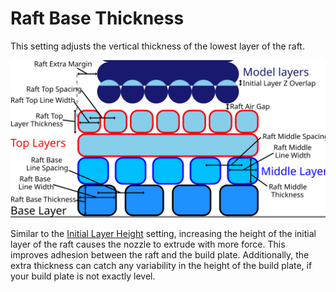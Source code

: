 Raft Base Thickness
====
This setting adjusts the vertical thickness of the lowest layer of the raft.

![Dimensions related to the raft](../images/raft_dimensions.svg)

Similar to the [Initial Layer Height](../resolution/layer_height_0.md) setting, increasing the height of the initial layer of the raft causes the nozzle to extrude with more force. This improves adhesion between the raft and the build plate. Additionally, the extra thickness can catch any variability in the height of the build plate, if your build plate is not exactly level.